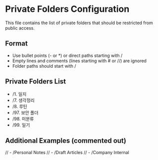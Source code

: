 # Private Folders Configuration

This file contains the list of private folders that should be restricted from public access.

## Format
- Use bullet points (- or *) or direct paths starting with /
- Empty lines and comments (lines starting with # or //) are ignored
- Folder paths should start with /

## Private Folders List

- /1. 일지
- /7. 생각정리
- /8. 루틴
- /97. 보안 폴더
- /98. 미분류
- /99. 일기

## Additional Examples (commented out)
// - /Personal Notes
// - /Draft Articles
// - /Company Internal